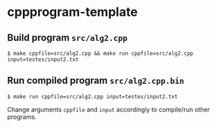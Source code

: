 # cppprogram-template

## Build program ```src/alg2.cpp```

```
$ make cppfile=src/alg2.cpp && make run cppfile=src/alg2.cpp input=testes/input2.txt
```

## Run compiled program ```src/alg2.cpp.bin```

```
$ make run cppfile=src/alg2.cpp input=testes/input2.txt
```

Change arguments ```cppfile``` and ```input``` accordingly to compile/run other
programs.
